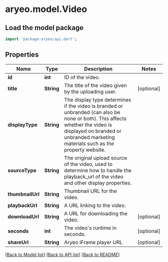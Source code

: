 # aryeo.model.Video

## Load the model package
```dart
import 'package:aryeo/api.dart';
```

## Properties
Name | Type | Description | Notes
------------ | ------------- | ------------- | -------------
**id** | **int** | ID of the video. | 
**title** | **String** | The title of the video given by the uploading user. | [optional] 
**displayType** | **String** | The display type determines if the video is branded or unbranded (can also be none or both). This affects whether the video is displayed on branded or unbranded marketing materials such as the property website. | 
**sourceType** | **String** | The original upload source of the video, used to determine how to handle the playback_url of the video and other display properties.  | 
**thumbnailUrl** | **String** | Thumbnail URL for the video. | 
**playbackUrl** | **String** | A URL linking to the video. | 
**downloadUrl** | **String** | A URL for downloading the video. | [optional] 
**seconds** | **int** | The video's runtime in seconds. | [optional] 
**shareUrl** | **String** | Aryeo iFrame player URL | [optional] 

[[Back to Model list]](../README.md#documentation-for-models) [[Back to API list]](../README.md#documentation-for-api-endpoints) [[Back to README]](../README.md)


